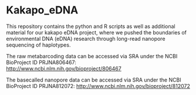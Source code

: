 # Kakapo_eDNA

This repository contains the python and R scripts as well as additional material for our kakapo eDNA project, where we pushed the boundaries of environmental DNA (eDNA) research through long-read nanopore sequencing of haplotypes.

The raw metabarcoding data can be accessed via SRA under the NCBI BioProject ID PRJNA806467: http://www.ncbi.nlm.nih.gov/bioproject/806467

The basecalled nanopore data can be accessed via SRA under the NCBI BioProject ID PRJNA812072: http://www.ncbi.nlm.nih.gov/bioproject/812072 
